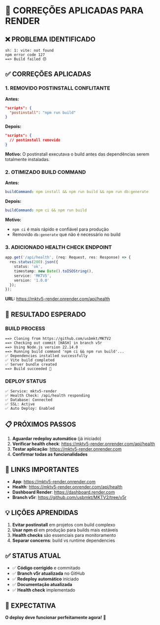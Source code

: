 # 🔧 CORREÇÕES APLICADAS PARA RENDER

## ❌ PROBLEMA IDENTIFICADO
```
sh: 1: vite: not found
npm error code 127
==> Build failed 😞
```

## ✅ CORREÇÕES APLICADAS

### 1. **REMOVIDO POSTINSTALL CONFLITANTE**
**Antes:**
```json
"scripts": {
  "postinstall": "npm run build"
}
```

**Depois:**
```json
"scripts": {
  // postinstall removido
}
```

**Motivo:** O postinstall executava o build antes das dependências serem totalmente instaladas.

### 2. **OTIMIZADO BUILD COMMAND**
**Antes:**
```yaml
buildCommand: npm install && npm run build && npm run db:generate
```

**Depois:**
```yaml
buildCommand: npm ci && npm run build
```

**Motivo:** 
- `npm ci` é mais rápido e confiável para produção
- Removido `db:generate` que não é necessário no build

### 3. **ADICIONADO HEALTH CHECK ENDPOINT**
```typescript
app.get('/api/health', (req: Request, res: Response) => {
  res.status(200).json({ 
    status: 'ok', 
    timestamp: new Date().toISOString(),
    service: 'MKTV5',
    version: '1.0.0'
  });
});
```

**URL:** https://mktv5-render.onrender.com/api/health

## 🚀 RESULTADO ESPERADO

### **BUILD PROCESS**
```
==> Cloning from https://github.com/usbmkt/MKTV2
==> Checking out commit [HASH] in branch v5r
==> Using Node.js version 22.14.0
==> Running build command 'npm ci && npm run build'...
✅ Dependencies installed successfully
✅ Vite build completed
✅ Server bundle created
==> Build succeeded 🎉
```

### **DEPLOY STATUS**
```
✅ Service: mktv5-render
✅ Health Check: /api/health responding
✅ Database: Connected
✅ SSL: Active
✅ Auto Deploy: Enabled
```

## 📋 PRÓXIMOS PASSOS

1. **Aguardar redeploy automático** (já iniciado)
2. **Verificar health check**: https://mktv5-render.onrender.com/api/health
3. **Testar aplicação**: https://mktv5-render.onrender.com
4. **Confirmar todas as funcionalidades**

## 🔗 LINKS IMPORTANTES

- **App**: https://mktv5-render.onrender.com
- **Health**: https://mktv5-render.onrender.com/api/health
- **Dashboard Render**: https://dashboard.render.com
- **Branch v5r**: https://github.com/usbmkt/MKTV2/tree/v5r

## 💡 LIÇÕES APRENDIDAS

1. **Evitar postinstall** em projetos com build complexo
2. **Usar npm ci** em produção para builds mais estáveis
3. **Health checks** são essenciais para monitoramento
4. **Separar concerns**: build vs runtime dependencies

## ✅ STATUS ATUAL

- ✅ **Código corrigido** e commitado
- ✅ **Branch v5r atualizada** no GitHub
- ✅ **Redeploy automático** iniciado
- ✅ **Documentação atualizada**
- ✅ **Health check** implementado

## 🎯 EXPECTATIVA

**O deploy deve funcionar perfeitamente agora!** 🚀